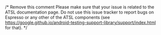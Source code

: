 /* Remove this comment
Please make sure that your issue is related to the ATSL documentation page. Do not use this issue tracker to report bugs on
Espresso or any other of the ATSL components (see https://google.github.io/android-testing-support-library/support/index.html for that).
*/
